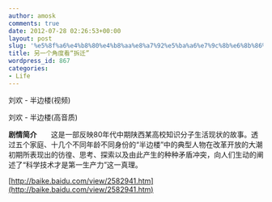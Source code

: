 ```yaml
---
author: amosk
comments: true
date: 2012-07-28 02:26:53+00:00
layout: post
slug: '%e5%8f%a6%e4%b8%80%e4%b8%aa%e8%a7%92%e5%ba%a6%e7%9c%8b%e6%8b%86%e8%bf%81'
title: 另一个角度看“拆迁”
wordpress_id: 867
categories:
- Life
---
```


刘欢 - 半边楼(视频)


刘欢 - 半边楼(高音质)


**剧情简介**　　这是一部反映80年代中期陕西某高校知识分子生活现状的故事。透过五个家庭、十几个不同年龄不同身份的“半边楼”中的典型人物在改革开放的大潮初期所表现出的彷徨、思考、探索以及由此产生的种种矛盾冲突，向人们生动的阐述了“科学技术才是第一生产力”这一真理。

[http://baike.baidu.com/view/2582941.htm](http://baike.baidu.com/view/2582941.htm)
